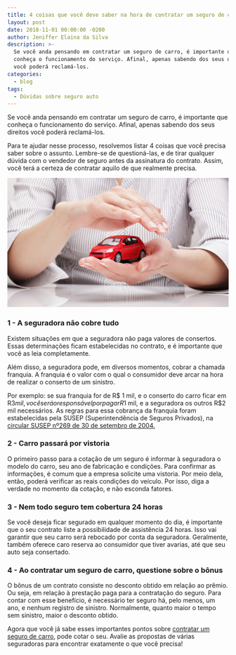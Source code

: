 ```yaml
---
title: 4 coisas que você deve saber na hora de contratar um seguro de carro
layout: post
date: 2018-11-01 00:00:00 -0200
author: Jeniffer Elaina da Silva
description: >-
  Se você anda pensando em contratar um seguro de carro, é importante que
  conheça o funcionamento do serviço. Afinal, apenas sabendo dos seus direitos
  você poderá reclamá-los.
categories:
  - blog
tags:
  - Dúvidas sobre seguro auto
---
```


Se você anda pensando em contratar um seguro de carro, é importante que conheça o funcionamento do serviço. Afinal, apenas sabendo dos seus direitos você poderá reclamá-los.

Para te ajudar nesse processo, resolvemos listar 4 coisas que você precisa saber sobre o assunto. Lembre-se de questioná-las, e de tirar qualquer dúvida com o vendedor de seguro antes da assinatura do contrato. Assim, você terá a certeza de contratar aquilo de que realmente precisa.

![4 coisas que você deve saber na hora de contratar um seguro de carro](/uploads/4-coisas-que-voce-deve-saber-na-hora-de-contratar-um-seguro-de-carro.jpg "4 coisas que você deve saber na hora de contratar um seguro de carro")

### 1 - A seguradora não cobre tudo

Existem situações em que a seguradora não paga valores de consertos. Essas determinações ficam estabelecidas no contrato, e é importante que você as leia completamente.

Além disso, a seguradora pode, em diversos momentos, cobrar a chamada franquia. A franquia é o valor com o qual o consumidor deve arcar na hora de realizar o conserto de um sinistro.

Por exemplo: se sua franquia for de R$ 1 mil, e o conserto do carro ficar em R$3 mil, você será o responsável por pagar R$1 mil, e a seguradora os outros R$2 mil necessários. As regras para essa cobrança da franquia foram estabelecidas pela SUSEP (Superintendência de Seguros Privados), na [circular SUSEP nº269 de 30 de setembro de 2004.](http://www2.susep.gov.br/bibliotecaweb/docOriginal.aspx?tipo=1&amp;codigo=17171)

### 2 - Carro passará por vistoria

O primeiro passo para a cotação de um seguro é informar à seguradora o modelo do carro, seu ano de fabricação e condições. Para confirmar as informações, é comum que a empresa solicite uma vistoria. Por meio dela, então, poderá verificar as reais condições do veículo. Por isso, diga a verdade no momento da cotação, e não esconda fatores.

### 3 - Nem todo seguro tem cobertura 24 horas

Se você deseja ficar segurado em qualquer momento do dia, é importante que o seu contrato liste a possibilidade de assistência 24 horas. Isso vai garantir que seu carro será rebocado por conta da seguradora. Geralmente, também oferece caro reserva ao consumidor que tiver avarias, até que seu auto seja consertado.

### 4 - Ao contratar um seguro de carro, questione sobre o bônus

O bônus de um contrato consiste no desconto obtido em relação ao prêmio. Ou seja, em relação à prestação paga para a contratação do seguro. Para contar com esse benefício, é necessário ter seguro há, pelo menos, um ano, e nenhum registro de sinistro. Normalmente, quanto maior o tempo sem sinistro, maior o desconto obtido.

Agora que você já sabe esses importantes pontos sobre [contratar um seguro de carro](https://www.segurodeautomovel.org/guia-rapido-para-contratar-um-seguro-bom-e-barato), pode cotar o seu. Avalie as propostas de várias seguradoras para encontrar exatamente o que você precisa!